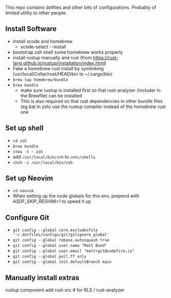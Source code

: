 This repo contains dotfiles and other bits of configurations.
Probably of limited utility to other people.

## Install Software
* Install xcode and homebrew
  * xcode-select --install
* bootstrap zsh shell some homebrew works properly
* install rustup manually and rust (from https://rust-lang.github.io/rustup/installation/index.html)
* Fake a homebrew rust install by symlinking /usr/local/Cellar/rust/HEAD/bin to ~/.cargo/bin/
* `brew tap homebrew/bundle`
* `brew bundle`
  * make sure rustup is installed first so that rust-analyzer (includer in the Brewfile) can be installed
  * This is also required so that rust dependencies in other bundle files (eg bat in zsh) use the rustup compiler instead of the homebrew rust one

## Set up shell
* `cd zsh`
* `brew bundle`
* `stow -t ~ zsh`
* add `/usr/local/bin/zsh` to `/etc/shells`
* `chsh -s /usr/local/bin/zsh`

## Set up Neovim
* `cd neovim`
* When setting up the node globals for this env, prepend with ASDF_SKIP_RESHIM=1 to speed it up

## Configure Git
* `git config --global core.excludesfile '~/.dotfiles/configs/git/gitignore_global'`
* `git config --global rebase.autosquash true`
* `git config --global user.name "Matt Bond"`
* `git config --global user.email "matt+git@codefire.io"`
* `git config --global pull.ff only`
* `git config --global init.defaultBranch main`

## Manually install extras
rustup component add rust-src # for RLS / rust-analyzer
